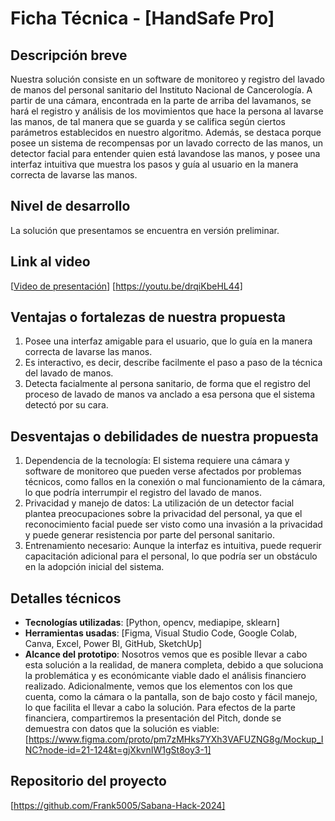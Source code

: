 # Ficha Técnica - [HandSafe Pro]

## Descripción breve
Nuestra solución consiste en un software de monitoreo y registro del lavado de manos del personal sanitario del Instituto Nacional de Cancerología. A partir de una cámara, encontrada en la
parte de arriba del lavamanos, se hará el registro y análisis de los movimientos que hace la persona al lavarse las manos, de tal manera que se guarda y se califica según ciertos parámetros
establecidos en nuestro algoritmo. Además, se destaca porque posee un sistema de recompensas por un lavado correcto de las manos, un detector facial para entender quien está lavandose las 
manos, y posee una interfaz intuitiva que muestra los pasos y guía al usuario en la manera correcta de lavarse las manos.

## Nivel de desarrollo
La solución que presentamos se encuentra en versión preliminar.

## Link al video
[[Video de presentación](https://www.canva.com/design/DAGVawVYP-0/SMRyW6uWrsgaEpEjLbzvpw/edit?utm_content=DAGVawVYP-0&utm_campaign=designshare&utm_medium=link2&utm_source=sharebutton)]
[https://youtu.be/drqiKbeHL44]

## Ventajas o fortalezas de nuestra propuesta
1. Posee una interfaz amigable para el usuario, que lo guía en la manera correcta de lavarse las manos.
2. Es interactivo, es decir, describe facilmente el paso a paso de la técnica del lavado de manos.
3. Detecta facialmente al persona sanitario, de forma que el registro del proceso de lavado de manos va anclado a esa persona que el sistema detectó por su cara.

## Desventajas o debilidades de nuestra propuesta
1. Dependencia de la tecnología: El sistema requiere una cámara y software de monitoreo que pueden verse afectados por problemas técnicos, como fallos en la conexión o mal funcionamiento de la cámara, lo que podría interrumpir el registro del lavado de manos.
2. Privacidad y manejo de datos: La utilización de un detector facial plantea preocupaciones sobre la privacidad del personal, ya que el reconocimiento facial puede ser visto como una invasión a la privacidad y puede generar resistencia por parte del personal sanitario.
3. Entrenamiento necesario: Aunque la interfaz es intuitiva, puede requerir capacitación adicional para el personal, lo que podría ser un obstáculo en la adopción inicial del sistema.

## Detalles técnicos
- **Tecnologías utilizadas**: [Python, opencv, mediapipe, sklearn]
- **Herramientas usadas**: [Figma, Visual Studio Code, Google Colab, Canva, Excel, Power BI, GitHub, SketchUp]
- **Alcance del prototipo**:
  Nosotros vemos que es posible llevar a cabo esta solución a la realidad, de manera completa, debido a que soluciona la problemática y es económicante viable dado el análisis financiero
  realizado. Adicionalmente, vemos que los elementos con los que cuenta, como la cámara o la pantalla, son de bajo costo y fácil manejo, lo que facilita el llevar a cabo la solución. Para
  efectos de la parte financiera, compartiremos la presentación del Pitch, donde se demuestra con datos que la solución es viable:
[https://www.figma.com/proto/pm7zMHks7YXh3VAFUZNG8g/Mockup_INC?node-id=21-124&t=gjXkvnIW1gSt8oy3-1]

## Repositorio del proyecto
[https://github.com/Frank5005/Sabana-Hack-2024]
